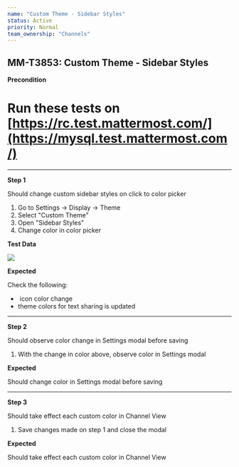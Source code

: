 ```yaml
---
name: "Custom Theme - Sidebar Styles"
status: Active
priority: Normal
team_ownership: "Channels"
---
```


## MM-T3853: Custom Theme - Sidebar Styles

**Precondition**

# Run these tests on [https://rc.test.mattermost.com/](https://mysql.test.mattermost.com/)

---

**Step 1**

Should change custom sidebar styles on click to color picker

1. Go to Settings -> Display -> Theme
2. Select "Custom Theme"
3. Open "Sidebar Styles"
4. Change color in color picker

**Test Data**

![](https://smartbear-tm4j-prod-us-west-2-attachment-rich-text.s3.us-west-2.amazonaws.com/embedded-f3277290f945470c4add5d21ef3dc7ca7b74388fc7152bfb6b99ae58c66a95a8-1580754297468-2020-02-03_13-24-18.png)

**Expected**

Check the following:

-  icon color change
- theme colors for text sharing is updated

---

**Step 2**

Should observe color change in Settings modal before saving

1. With the change in color above, observe color in Settings modal

**Expected**

Should change color in Settings modal before saving

---

**Step 3**

Should take effect each custom color in Channel View

1. Save changes made on step 1 and close the modal

**Expected**

Should take effect each custom color in Channel View
